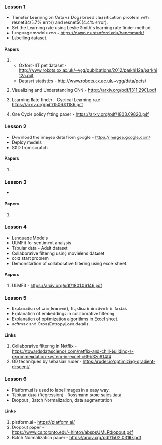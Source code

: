 ### Lesson 1
- Transfer Learning on Cats vs Dogs breed classification problem with resnet34(5.7% error) and resnet50(4.4% error).
- Set the Learning rate using Leslie Smith's learning rate finder method.
- Language models zoo - https://dawn.cs.stanford.edu/benchmark/
- Labelling dataset.
#### Papers
1. - Oxford-IIT pet dataset - http://www.robots.ox.ac.uk/~vgg/publications/2012/parkhi12a/parkhi12a.pdf
   - Dataset statistics - http://www.robots.ox.ac.uk/~vgg/data/pets/
   
2. Visualizing and Understanding CNN - https://arxiv.org/pdf/1311.2901.pdf
3. Learning Rate finder - Cyclical Learning rate - https://arxiv.org/pdf/1506.01186.pdf
4. One Cycle policy fitting paper - https://arxiv.org/pdf/1803.09820.pdf

### Lesson 2
- Download the images data from google - https://images.google.com/
- Deploy models
- SGD from scratch

#### Papers
1. 



### Lesson 3
- 


#### Papers
1. 


### Lesson 4
- Language Models
- ULMFit for sentiment analysis
- Tabular data - Adult dataset
- Collaborative filtering using movielens dataset
- cold start problem
- Demonstartion of collaborative filtering using excel sheet.

#### Papers
1. ULMFit - https://arxiv.org/pdf/1801.06146.pdf


### Lesson 5
- Explanation of cnn_learner(), fit, discriminative lr in fastai.
- Explanation of embeddings in collaborative filtering
- Explanation of optimization algorithms in Excel sheet.
- softmax and CrossEntropyLoss details.

#### Links
1. Collaborative filtering in Netflix - https://towardsdatascience.com/netflix-and-chill-building-a-recommendation-system-in-excel-c69b33c914f4
2. GD techniques by sebasian ruder - https://ruder.io/optimizing-gradient-descent/


### Lesson 6
- Platform.ai is used to label images in a easy way.
- Tabluar data (Regression) - Rossmann store sales data
- Dropout , Batch Normalization, data augmentation

#### Links
1. platform.ai - https://platform.ai/ 
2. Dropout paper - https://www.cs.toronto.edu/~hinton/absps/JMLRdropout.pdf
3. Batch Normalization paper - https://arxiv.org/pdf/1502.03167.pdf


